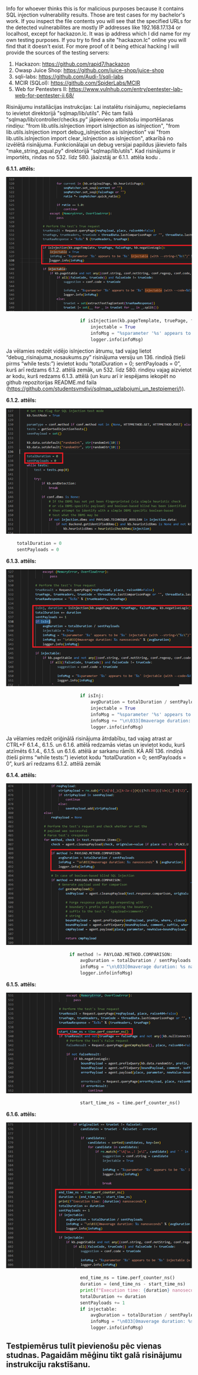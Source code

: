 Info for whoever thinks this is for malicious purposes because it contains SQL injection vulnerability results. Those are test cases for my bachelor's work. If you inspect the file contents you will see that the specified URLs for the detected vulnerabilites are mostly IP addresses like 192.168.17.134 or localhost, except for hackazon.lc. It was ip address which I did name for my own testing purposes. If you try to find a site "hackazon.lc" online you will find that it doesn't exist. For more proof of it being ethical hacking I will provide the sources of the testing servers:
1. Hackazon: https://github.com/rapid7/hackazon 
2. Owasp Juice Shop: https://github.com/juice-shop/juice-shop
3. sqli-labs: https://github.com/Audi-1/sqli-labs
4. MCIR (SQLol): https://github.com/SpiderLabs/MCIR
5. Web for Pentesters II: https://www.vulnhub.com/entry/pentester-lab-web-for-pentester-ii,68/

Risinājumu installācijas instrukcijas:
Lai instalētu risinājumu, nepieciešams to ievietot direktorijā "sqlmap/lib/utils". Pēc tam failā "sqlmap/lib/controller/checks.py" jāpievieno atbilstošu importēšanas rindiņu: "from lib.utils.isInjection import isInjection as isInjection", "from lib.utils.isInjection import debug_isInjection as isInjection" vai "from lib.utils.isInjection import clear_isInjection as isInjection", atkarībā no izvēlētā risinājuma. Funkcionālajai un debug versijai papildus jāievieto fails "make_string_equal.py" direktorijā "sqlmap/lib/utils". Kad risinājums ir importēts, rindas no 532. līdz 580. jāaizstāj ar 6.1.1. attēla kodu .

<b>6.1.1. attēls:</b>

![standart_installation.image](images/standart_installation.png) 

```python
                            if isInjection(kb.pageTemplate, truePage, falsePage, kb.negativeLogic):
                                injectable = True
                                infoMsg = "%sparameter '%s' appears to be '%s' injectable (with --string=\"%s\")" % ("%s " % paramType if paramType != parameter else "", parameter, title, repr(conf.string).lstrip('u').strip("'"))
                                logger.info(infoMsg)
```

Ja vēlamies redzēt vidējo isInjection ātrumu, tad vajag lietot “debug_risinajuma_nosaukums.py” risinājuma versiju un 136. rindiņā (tieši pirms “while tests:”) ievietot kodu “totalDuration = 0; sentPayloads = 0”, kurš arī redzams 6.1.2. attēlā zemāk, un 532. līdz 580. rindiņu vajag aizvietot ar kodu, kurš redzams 6.1.3. attēlā (un kuru arī ir iespējams iekopēt no github repozitorijas README.md faila (https://github.com/studentsvmdivi/sqlmap_uzlabojumi_un_testpiemeri/)).

<b>6.1.2. attēls:</b>

![instalationless_debug_instructions_step_1.image](images/debuggable_installation_step_1.png) 


```python
    totalDuration = 0
    sentPayloads = 0
```

<b>6.1.3. attēls:</b>

![instalationless_debug_instructions_step_2.image](images/debuggable_installation_step_2.png) 


```python
                            if isInj:
                                avgDuration = totalDuration / sentPayloads
                                injectable = True
                                infoMsg = "%sparameter '%s' appears to be '%s' injectable (with --string=\"%s\")" % ("%s " % paramType if paramType != parameter else "", parameter, title, repr(conf.string).lstrip('u').strip("'"))
                                infoMsg += "\n\033[0maverage duration: %s nanoseconds" % (avgDuration)
                                logger.info(infoMsg)
```

Ja vēlamies redzēt oriģinālā risinājuma ātrdabību, tad vajag atrast ar CTRL+F 6.1.4., 6.1.5. un 6.1.6. attēlā redzamās vietas un ievietot kodu, kurš atzīmēts 6.1.4., 6.1.5. un 6.1.6. attēlā ar sarkanu rāmīti. </b>KĀ ARĪ 136. rindiņā (tieši pirms “while tests:”) ievietot kodu “totalDuration = 0; sentPayloads = 0”, kurš arī redzams 6.1.2. attēlā zemāk</b>

<b>6.1.4. attēls:</b>

![instalationless_debug_instructions_step_1.image](images/instalationless_debug_instructions_step_1.png) 

```python
                        if method != PAYLOAD.METHOD.COMPARISON:
                            avgDuration = totalDuration / sentPayloads
                            infoMsg = "\n\033[0maverage duration: %s nanoseconds]" % (avgDuration)
                            logger.info(infoMsg)
```

<b>6.1.5. attēls:</b>

![instalationless_debug_instructions_step_2.image](images/instalationless_debug_instructions_step_2.png) 

```python
                            start_time_ns = time.perf_counter_ns()
```

<b>6.1.6. attēls:</b>

![instalationless_debug_instructions_step_3.image](images/instalationless_debug_instructions_step_3.png) 

```python
                            end_time_ns = time.perf_counter_ns()
                            duration = (end_time_ns - start_time_ns)
                            print(f"Execution time: {duration} nanoseconds")
                            totalDuration += duration
                            sentPayloads += 1
                            if injectable:
                                avgDuration = totalDuration / sentPayloads
                                infoMsg = "\n033[0maverage duration: %s nanoseconds" % (avgDuration)
                                logger.info(infoMsg)
```

<h2><b>Testpiemērus tulīt pievienošu pēc vienas studnas. Pagaidām mēģinu tikt galā risinājumu instrukciju rakstīšanu.</b></h2>
